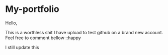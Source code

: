 ﻿# My-portfolio
Hello,

This is a  worthless shit I have upload to test github on a brand new account. Feel free to comment bellow ::happy

I still update this
